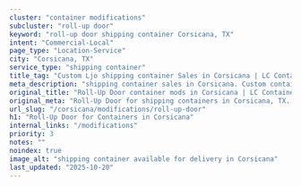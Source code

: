 ```yaml
---
cluster: "container modifications"
subcluster: "roll-up door"
keyword: "roll-up door shipping container Corsicana, TX"
intent: "Commercial-Local"
page_type: "Location-Service"
city: "Corsicana, TX"
service_type: "shipping container"
title_tag: "Custom Ljo shipping container Sales in Corsicana | LC Container"
meta_description: "shipping container sales in Corsicana. Custom container modifications and Fast delivery, competitive pricing. Serving modifications area. Quote ID: OI6. Call (214) 524-4168 for your free quote today."
original_title: "Roll-Up Door container mods in Corsicana | LC Container"
original_meta: "Roll-Up Door for shipping containers in Corsicana, TX. Local fabrication & pro install. LC Container — Since 2003. Get a quote."
url_slug: "/corsicana/modifications/roll-up-door"
h1: "Roll-Up Door for Containers in Corsicana"
internal_links: "/modifications"
priority: 3
notes: ""
noindex: true
image_alt: "shipping container available for delivery in Corsicana"
last_updated: "2025-10-20"
---
```


<!-- TODO: Add unique city/inventory copy, images, and internal links here. -->
